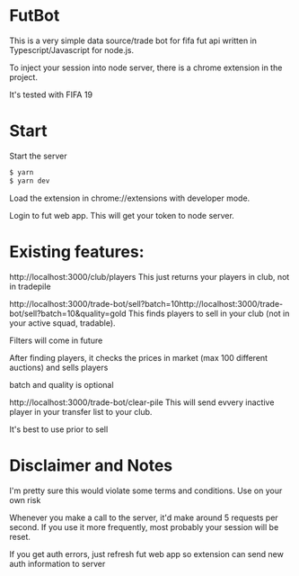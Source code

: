 # FutBot

This is a very simple data source/trade bot for fifa fut api written in Typescript/Javascript for node.js. 

To inject your session into node server, there is a chrome extension in the project.

It's tested with FIFA 19

# Start

Start the server
```sh
$ yarn
$ yarn dev
```
Load the extension in chrome://extensions with developer mode.

Login to fut web app. This will get your token to node server.

# Existing features:
http://localhost:3000/club/players
This just returns your players in club, not in tradepile

http://localhost:3000/trade-bot/sell?batch=10http://localhost:3000/trade-bot/sell?batch=10&quality=gold
This finds players to sell in your club (not in your active squad, tradable).

Filters will come in future

After finding players, it checks the prices in market (max 100 different auctions) and sells players

batch and quality is optional

http://localhost:3000/trade-bot/clear-pile
This will send evvery inactive player in your transfer list to your club.

It's best to use prior to sell

# Disclaimer and Notes
I'm pretty sure this would violate some terms and conditions. Use on your own risk

Whenever you make a call to the server, it'd make around 5 requests per second. If you use it more frequently, most probably your session will be reset.

If you get auth errors, just  refresh fut web app so extension can send new auth information to server
